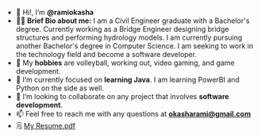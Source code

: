- 👋 Hi!, I’m **@ramiokasha**
- 🤵‍♂️ **Brief Bio about me:**  I am a Civil Engineer graduate with a Bachelor's degree. Currently working as a Bridge Engineer designing bridge structures and performing hydrology models. I am currently pursuing another Bachelor's degree in Computer Science. I am seeking to work in the technology field and become a software developer.
- 👀 My **hobbies** are volleyball, working out, video gaming, and game development.
- 🌱 I’m currently focused on **learning Java**. I am learning PowerBI and Python on the side as well.
- 💞️ I’m looking to collaborate on any project that involves **software development**. 
- 📫 Feel free to reach me with any questions at **okasharami@gmail.com**
- 🗒️ [My Resume.pdf](https://github.com/ramiokasha/ramiokasha/files/9466444/Rami.Okasha.Resume_Blue.pdf)

<!---
ramiokasha/ramiokasha is a ✨ special ✨ repository because its `README.md` (this file) appears on your GitHub profile.
You can click the Preview link to take a look at your changes.
--->
